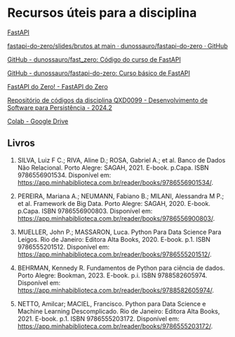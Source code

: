 # Recursos úteis para a disciplina
[FastAPI](https://fastapi.tiangolo.com/)

[fastapi-do-zero/slides/brutos at main · dunossauro/fastapi-do-zero · GitHub](https://github.com/dunossauro/fastapi-do-zero/tree/main/slides/brutos)

[GitHub - dunossauro/fast_zero: Código do curso de FastAPI](https://github.com/dunossauro/fast_zero)

[GitHub - dunossauro/fastapi-do-zero: Curso básico de FastAPI](https://github.com/dunossauro/fastapi-do-zero)

[FastAPI do Zero! - FastAPI do Zero](https://fastapidozero.dunossauro.com/)

[Repositório de códigos da disciplina QXD0099 - Desenvolvimento de Software para Persistência - 2024.2](https://github.com/pinheirovictor/2024.2_QXD0099_persistencia-02A)

[Colab - Google Drive](https://drive.google.com/drive/folders/1hJ_M05FbcLsp-XDagMB1A5DFifUsGwI-)

## Livros
1. SILVA, Luiz F C.; RIVA, Aline D.; ROSA, Gabriel A.; et al. Banco de Dados Não Relacional. Porto Alegre: SAGAH, 2021. E-book. p.Capa. ISBN 9786556901534. Disponível em: https://app.minhabiblioteca.com.br/reader/books/9786556901534/.

2. PEREIRA, Mariana A.; NEUMANN, Fabiano B.; MILANI, Alessandra M P.; et al. Framework de Big Data. Porto Alegre: SAGAH, 2020. E-book. p.Capa. ISBN 9786556900803. Disponível em: https://app.minhabiblioteca.com.br/reader/books/9786556900803/.

3. MUELLER, John P.; MASSARON, Luca. Python Para Data Science Para Leigos. Rio de Janeiro: Editora Alta Books, 2020. E-book. p.1. ISBN 9786555201512. Disponível em: https://app.minhabiblioteca.com.br/reader/books/9786555201512/.

4. BEHRMAN, Kennedy R. Fundamentos de Python para ciência de dados. Porto Alegre: Bookman, 2023. E-book. p.i. ISBN 9788582605974. Disponível em: https://app.minhabiblioteca.com.br/reader/books/9788582605974/.

5. NETTO, Amilcar; MACIEL, Francisco. Python para Data Science e Machine Learning Descomplicado. Rio de Janeiro: Editora Alta Books, 2021. E-book. p.1. ISBN 9786555203172. Disponível em: https://app.minhabiblioteca.com.br/reader/books/9786555203172/.